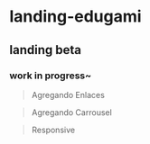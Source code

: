 # landing-edugami

## landing beta

### work in progress~

> Agregando Enlaces

> Agregando Carrousel

> Responsive